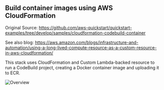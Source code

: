## Build container images using AWS CloudFormation

Original Source: 
https://github.com/aws-quickstart/quickstart-examples/tree/develop/samples/cloudformation-codebuild-container

See also blog: 
https://aws.amazon.com/blogs/infrastructure-and-automation/using-a-long-lived-compute-resource-as-a-custom-resource-in-aws-cloudformation/

This stack uses CloudFormation and Custom Lambda-backed resource to run a CodeBuild project, creating a Docker
 container image and uploading it to ECR.

![Overview](
https://github.com/aws-quickstart/quickstart-examples/tree/develop/samples/cloudformation-codebuild-container/overview.png)

